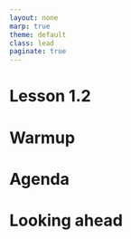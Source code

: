 ```yaml
---
layout: none
marp: true
theme: default
class: lead
paginate: true
---
```


<!-- headingDivider: 1 -->
<!-- backgroundColor: black -->
<!-- class: invert -->
# Lesson 1.2

# **Warmup**
		
# **Agenda**
		
# **Looking ahead**